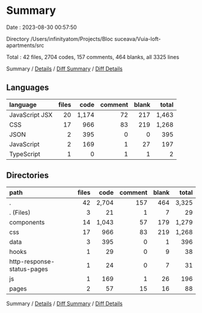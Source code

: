 # Summary

Date : 2023-08-30 00:57:50

Directory /Users/infinityatom/Projects/Bloc suceava/Vuia-loft-apartments/src

Total : 42 files,  2704 codes, 157 comments, 464 blanks, all 3325 lines

Summary / [Details](details.md) / [Diff Summary](diff.md) / [Diff Details](diff-details.md)

## Languages
| language | files | code | comment | blank | total |
| :--- | ---: | ---: | ---: | ---: | ---: |
| JavaScript JSX | 20 | 1,174 | 72 | 217 | 1,463 |
| CSS | 17 | 966 | 83 | 219 | 1,268 |
| JSON | 2 | 395 | 0 | 0 | 395 |
| JavaScript | 2 | 169 | 1 | 27 | 197 |
| TypeScript | 1 | 0 | 1 | 1 | 2 |

## Directories
| path | files | code | comment | blank | total |
| :--- | ---: | ---: | ---: | ---: | ---: |
| . | 42 | 2,704 | 157 | 464 | 3,325 |
| . (Files) | 3 | 21 | 1 | 7 | 29 |
| components | 14 | 1,043 | 57 | 179 | 1,279 |
| css | 17 | 966 | 83 | 219 | 1,268 |
| data | 3 | 395 | 0 | 1 | 396 |
| hooks | 1 | 29 | 0 | 9 | 38 |
| http-response-status-pages | 1 | 24 | 0 | 7 | 31 |
| js | 1 | 169 | 1 | 26 | 196 |
| pages | 2 | 57 | 15 | 16 | 88 |

Summary / [Details](details.md) / [Diff Summary](diff.md) / [Diff Details](diff-details.md)